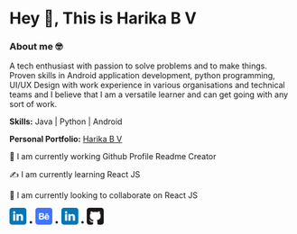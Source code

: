 # Hey 👋, This is Harika B V
### About me 🤓

A tech enthusiast with passion to solve problems and to make things. Proven skills in Android application development, python programming, UI/UX Design with work experience in various organisations and technical teams and I believe that I am a versatile learner and can get going with any sort of work.

**Skills:** Java | Python | Android

**Personal Portfolio:** [Harika B V](www.harikabv.com)

💼 I am currently working Github Profile Readme Creator

✍️ I am currently learning React JS

🌱  I am currently looking to collaborate on React JS

<a href = https://www.linkedin.com/in/harika-b-v><img src=https://raw.githubusercontent.com/edent/SuperTinyIcons/master/images/svg/linkedin.svg height='30' weight='30'></a> • <a href = https://www.behance.net/harikabv><img src=https://raw.githubusercontent.com/edent/SuperTinyIcons/master/images/svg/behance.svg height='30' weight='30'></a> • <a href = https://github.com/harika-bv><img src=https://raw.githubusercontent.com/edent/SuperTinyIcons/master/images/svg/linkedin.svg height='30' weight='30'></a> • <a href = https://twitter.com/harikabv><img src=https://raw.githubusercontent.com/edent/SuperTinyIcons/master/images/svg/github.svg height='30' weight='30'></a>
